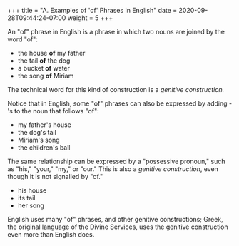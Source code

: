 +++
title = "A. Examples of 'of' Phrases in English"
date =  2020-09-28T09:44:24-07:00
weight = 5
+++

An "of" phrase in English is a phrase in which two nouns are joined by the word "of":

* the house **of** my father
* the tail **of** the dog
* a bucket **of** water
* the song **of** Miriam

The technical word for this kind of construction is a *genitive construction.*

Notice that in English, some "of" phrases can also be expressed by adding -'s to the noun that follows "of":

* my father's house
* the dog's tail
* Miriam's song
* the children's ball

The same relationship can be expressed by a "possessive pronoun," such as "his," "your," "my," or "our." This is also a *genitive construction*, even though it is not signalled by "of."

* his house
* its tail
* her song

English uses many "of" phrases, and other genitive constructions; Greek, the original language of the Divine Services, uses the genitive construction even more than English does.
